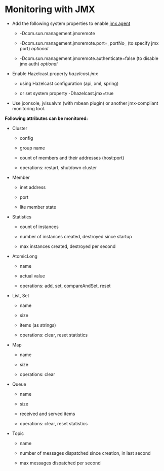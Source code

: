

# Monitoring with JMX

-   Add the following system properties to enable [jmx agent](http://download.oracle.com/javase/1.5.0/docs/guide/management/agent.html)

    -   -Dcom.sun.management.jmxremote

    -   -Dcom.sun.management.jmxremote.port=\_portNo\_ (to specify jmx port) *optional*

    -   -Dcom.sun.management.jmxremote.authenticate=false (to disable jmx auth) *optional*

-   Enable Hazelcast property *hazelcast.jmx*

    -   using Hazelcast configuration (api, xml, spring)

    -   or set system property -Dhazelcast.jmx=true

-   Use jconsole, jvisualvm (with mbean plugin) or another jmx-compliant monitoring tool.

**Following attributes can be monitored:**

-   Cluster

    -   config

    -   group name

    -   count of members and their addresses (host:port)

    -   operations: restart, shutdown cluster

-   Member

    -   inet address

    -   port

    -   lite member state

-   Statistics

    -   count of instances

    -   number of instances created, destroyed since startup

    -   max instances created, destroyed per second

-   AtomicLong

    -   name

    -   actual value

    -   operations: add, set, compareAndSet, reset

-   List, Set

    -   name

    -   size

    -   items (as strings)

    -   operations: clear, reset statistics

-   Map

    -   name

    -   size

    -   operations: clear

-   Queue

    -   name

    -   size

    -   received and served items

    -   operations: clear, reset statistics

-   Topic

    -   name

    -   number of messages dispatched since creation, in last second

    -   max messages dispatched per second



